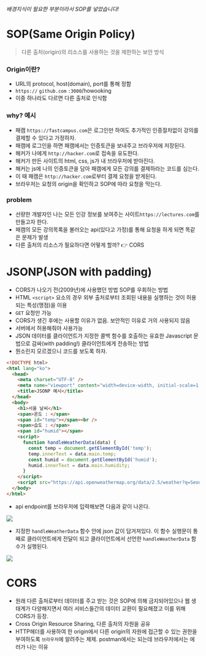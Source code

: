*배경지식이 필요한 부분이라서 SOP를 넣었습니다!*

# SOP(Same Origin Policy)
> 다른 출처(origin)의 리소스를 사용하는 것을 제한하는 보안 방식

### Origin이란?
  - URL의 protocol, host(domain), port를 통해 정함
  - `https://` `github.com` `:3000`/howooking
  - 이중 하나라도 다르면 다른 출처로 인식함
### why? 예시

  - 패캠 `https://fastcampus.com`은 로그인만 하여도 추가적인 인증절차없이 강의를 결제할 수 있다고 가정하자.
  - 패캠에 로그인을 하면 패캠에서는 인증토큰을 보내주고 브라우저에 저장된다.
  - 해커가 나에게 `http://hacker.com`로 접속을 유도한다.
  - 해커가 만든 사이트의 html, css, js가 내 브라우저에 받아진다.
  - 해커는 js에 나의 인증토큰을 담아 패캠에게 모든 강의를 결제하라는 코드를 심는다.
  - 이 때 패캠은 `http://hacker.com`로부터 결제 요청을 받게된다.
  - 브라우저는 요청의 origin을 확인하고 SOP에 따라 요청을 막는다.

### problem

  - 선량한 개발자인 나는 모든 인강 정보를 보여주는 사이트`https://lectures.com`를 만들고자 한다.
  - 패캠의 모든 강의목록을 불러오는 api(있다고 가정)를 통해 요청을 하게 되면 똑같은 문제가 발생
  - 다른 출처의 리소스가 필요하다면 어떻게 할까? 👉 CORS
 
# JSONP(JSON with padding)
- CORS가 나오기 전(2009년)에 사용했던 방법 SOP를 우회하는 방법
- HTML `<script>` 요소의 경우 외부 출처로부터 조회된 내용을 실행하는 것이 허용되는 특성(맹점)을 이용
- `GET` 요청만 가능
- CORS가 생긴 후에는 사용할 이유가 없음. 보안적인 이유로 거의 사용되지 않음
- 서버에서 허용해줘야 사용가능
- JSON 데이터를 클라이언트가 지정한 콜백 함수를 호출하는 유효한 Javascript 문법으로 감싸(with padding!) 클라이언트에게 전송하는 방법
- 뭔소린지 모르겠으니 코드를 보도록 하자.

```html
<!DOCTYPE html>
<html lang="ko">
  <head>
    <meta charset="UTF-8" />
    <meta name="viewport" content="width=device-width, initial-scale=1.0" />
    <title>JSONP 예시</title>
  </head>
  <body>
    <h1>서울 날씨</h1>
    <span>온도 : </span>
    <span id="temp"></span><br />
    <span>습도 : </span>
    <span id="humid"></span>
    <script>
      function handleWeatherData(data) {
        const temp = document.getElementById('temp');
        temp.innerText = data.main.temp;
        const humid = document.getElementById('humid');
        humid.innerText = data.main.humidity;
      }
    </script>
    <script src="https://api.openweathermap.org/data/2.5/weather?q=Seoul&appid=오픈웨더에서무료APIkey를받을수있어요!&units=metric&callback=handleWeatherData"></script>
  </body>
</html>

```
- api endpoint를 브라우저에 입력해보면 다음과 같이 나온다.

![](https://velog.velcdn.com/images/junsgk/post/26eac436-39ce-40ce-9106-b39cfe4c1d39/image.png)

- 지정한 `handleWeatherData` 함수 안에 json 값이 담겨져있다. 이 함수 실행문이 통째로 클라이언트에게 전달이 되고 클라이언트에서 선언한 `handleWeatherData` 함수가 실행된다.

![](https://velog.velcdn.com/images/junsgk/post/69159ed4-b185-4496-99b8-ae1725a51882/image.png)



# CORS
- 원래 다른 출처로부터 데이터를 주고 받는 것은 SOP에 의해 금지되어있으나 웹 생태계가 다양해지면서 여러 서비스들간의 데이터 교환이 필요해졌고 이를 위해 CORS가 등장.
- Cross Origin Resource Sharing, 다른 출처의 자원을 공유
- HTTP헤더를 사용하여 한 origin에서 다른 origin의 자원에 접근할 수 있는 권한을 부여하도록 `브라우저`에 알려주는 체제. postman에서는 되는데 브라우저에서는 에러가 나는 이유

